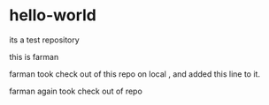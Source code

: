 # hello-world
its a test repository

this is farman

farman took check out  of this repo on local , and added this line to it.



farman again took  check out of repo
